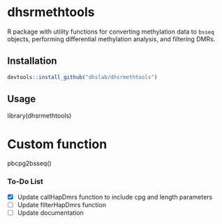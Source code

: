 # dhsrmethtools

R package with utility functions for converting methylation data to `bsseq` objects, performing differential methylation analysis, and filtering DMRs.

## Installation

```R
devtools::install_github("dhslab/dhsrmethtools")
```
## Usage

library(dhsrmethtools)

# Custom function
pbcpg2bsseq()



### To-Do List

- [x] Update callHapDmrs function to include cpg and length parameters
- [ ] Update filterHapDmrs function
- [ ] Update documentation
